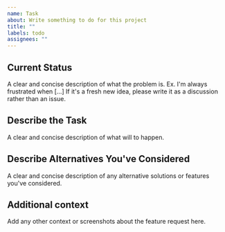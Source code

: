 ```yaml
---
name: Task
about: Write something to do for this project
title: ""
labels: todo
assignees: ""
---
```


## Current Status

A clear and concise description of what the problem is. Ex. I'm always frustrated when [...]
If it's a fresh new idea, please write it as a discussion rather than an issue.

## Describe the Task

A clear and concise description of what will to happen.

## Describe Alternatives You've Considered

A clear and concise description of any alternative solutions or features you've considered.

## Additional context

Add any other context or screenshots about the feature request here.
